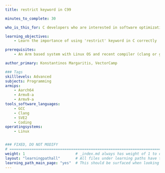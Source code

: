 ```yaml
---
title: restrict keyword in C99

minutes_to_complete: 30

who_is_this_for: C developers who are interested in software optimization

learning_objectives: 
    - Learn the importance of using 'restrict' keyword in C correctly

prerequisites:
    - An Arm based system with Linux OS and recent compiler (clang or gcc)

author_primary: Konstantinos Margaritis, VectorCamp

### Tags
skilllevels: Advanced
subjects: Programming
armips:
    - Aarch64
    - Armv8-a
    - Armv9-a
tools_software_languages:
    - GCC
    - Clang
    - SVE2
    - Coding
operatingsystems:
    - Linux


### FIXED, DO NOT MODIFY
# ================================================================================
weight: 1                       # _index.md always has weight of 1 to order correctly
layout: "learningpathall"       # All files under learning paths have this same wrapper
learning_path_main_page: "yes"  # This should be surfaced when looking for related content. Only set for _index.md of learning path content.
---
```

